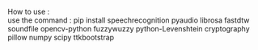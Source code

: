How to use :<br>use the command : pip install speechrecognition pyaudio librosa fastdtw soundfile opencv-python fuzzywuzzy python-Levenshtein cryptography pillow numpy scipy ttkbootstrap
